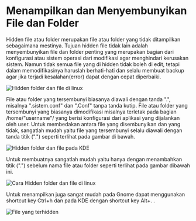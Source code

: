 Menampilkan dan Menyembunyikan File dan Folder
==============================================

Hidden file atau folder merupakan file atau folder yang tidak
ditampilkan sebagaimana mestinya. Tujuan hidden file tidak lain adalah
menyembunyikan file dan folder penting yang merupakan bagian dari
konfigurasi atau sistem operasi dari modifikasi agar menghindari
kerusakan sistem. Namun tidak semua file yang di hidden tidak boleh di
edit, tetapi dalam memodifikasinya haruslah berhati-hati dan selalu
membuat backup agar jika terjadi kesalahan(error) dapat dengan cepat
diperbaiki.

![Hidden folder dan file di linux]()

File atau folder yang tersembunyi biasanya diawali dengan tanda ".",
misalnya ".sistem.conf" dan ".Conf" tanpa tanda kutip. File atau folder
yang tersembunyi yang biasanya dimodifikasi misalnya terletak pada
bagian /home/"username"/ yang berisi konfigurasi dari aplikasi yang
dijalankan oleh user. Untuk membedakan antara file yang disembunyikan
dan yang tidak, sangatlah mudah yaitu file yang tersembunyi selalu
diawali dengan tanda titik (".") seperti terlihat pada gambar di bawah.

![Hidden folder dan file pada KDE]()

Untuk membuatnya sangatlah mudah yaitu hanya dengan menambahkan titik
(".") sebelum nama file atau folder seperti terlihat pada gambar dibawah
ini.

![Cara Hidden folder dan file di linux]()

Untuk menampilkan juga sangat mudah pada Gnome dapat menggunakan
shortcut key Ctrl+h dan pada KDE dengan shortcut key Alt+. .

![File yang terhidden]()
